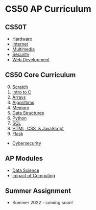 # CS50 AP Curriculum

## CS50T

* [Hardware](/apcsp/curriculum/understanding_technology/hardware)
* [Internet](/apcsp/curriculum/understanding_technology/internet)
* [Multimedia](/apcsp/curriculum/understanding_technology/multimedia)
* [Security](/apcsp/curriculum/understanding_technology/security)
* [Web Development](https://cs50.harvard.edu/ap/2023/curriculum/technology/notes/web_development/)

## CS50 Core Curriculum

<ol start="0">
  <li><a href="/apcsp/curriculum/0/">Scratch</a></li>
  <li><a href="/apcsp/curriculum/1/">Intro to C</a></li>
  <li><a href="/apcsp/curriculum/2/">Arrays</a></li>
  <li><a href="/apcsp/curriculum/3/">Algorithms</a></li>
  <li><a href="/apcsp/curriculum/4/">Memory</a></li>
  <li><a href="/apcsp/curriculum/5/">Data Structures</a></li>
  <li><a href="/apcsp/curriculum/6/">Python</a></li>
  <li><a href="/apcsp/curriculum/7/">SQL</a></li>
  <li><a href="/apcsp/curriculum/8/">HTML, CSS, & JavaScript</a></li>
  <li><a href="/apcsp/curriculum/9/">Flask</a></li>
</ol>

* [Cybersecurity](https://cs50.harvard.edu/ap/2023/curriculum/x/weeks/cybersecurity/)

## AP Modules

* [Data Science](data_science)
* [Impact of Computing](impact_of_computing)

## Summer Assignment

* Summer 2022 - coming soon!